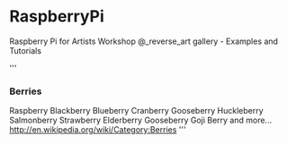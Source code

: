 RaspberryPi
===========

Raspberry Pi for Artists Workshop @_reverse_art gallery - Examples and Tutorials

'''
### Berries
Raspberry
Blackberry
Blueberry
Cranberry
Gooseberry
Huckleberry
Salmonberry
Strawberry
Elderberry
Gooseberry
Goji Berry
and more... http://en.wikipedia.org/wiki/Category:Berries
'''